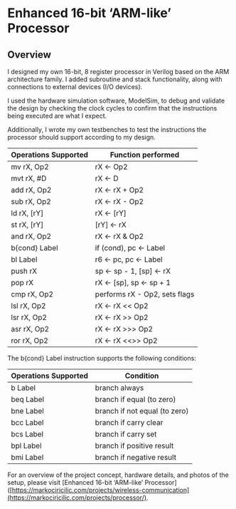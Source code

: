 # Enhanced 16-bit ‘ARM-like’ Processor

## Overview 
I designed my own 16-bit, 8 register processor in Verilog based on the ARM architecture family. I added subroutine and stack functionality, along with connections to external devices (I/O devices).

I used the hardware simulation software, ModelSim, to debug and validate the design by checking the clock cycles to confirm that the instructions being executed are what I expect.

Additionally, I wrote my own testbenches to test the instructions the processor should support according to my design.

| Operations Supported | Function performed                              |
|----------------------|-------------------------------------------------|
| mv rX, Op2          | rX ← Op2                                         |
| mvt rX, #D          | rX ← D                                           |
| add rX, Op2         | rX ← rX + Op2                                    |
| sub rX, Op2         | rX ← rX - Op2                                    |
| ld rX, [rY]         | rX ← [rY]                                        |
| st rX, [rY]         | [rY] ← rX                                        |
| and rX, Op2         | rX ← rX & Op2                                    |
| b{cond} Label       | if (cond), pc ← Label                            |
| bl Label            | r6 ← pc, pc ← Label                              |
| push rX             | sp ← sp - 1, [sp] ← rX                           |
| pop rX              | rX ← [sp], sp ← sp + 1                           |
| cmp rX, Op2         | performs rX - Op2, sets flags                    |
| lsl rX, Op2         | rX ← rX << Op2                                   |
| lsr rX, Op2         | rX ← rX >> Op2                                   |
| asr rX, Op2         | rX ← rX >>> Op2                                  |
| ror rX, Op2         | rX ← rX <<>> Op2                                 |

The b{cond} Label instruction supports the following conditions:

| Operations Supported | Condition                       |
|----------------------|---------------------------------|
| b Label             | branch always                    |
| beq Label           | branch if equal (to zero)        |
| bne Label           | branch if not equal (to zero)    |
| bcc Label           | branch if carry clear            |
| bcs Label           | branch if carry set              |
| bpl Label           | branch if positive result        |
| bmi Label           | branch if negative result        |

For an overview of the project concept, hardware details, and photos of the setup, please visit
[Enhanced 16-bit ‘ARM-like’ Processor]([https://markociricilic.com/projects/wireless-communication](https://markociricilic.com/projects/processor/).
